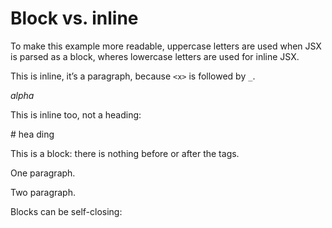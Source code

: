 # Block vs. inline

To make this example more readable, uppercase letters are used when JSX is
parsed as a block, wheres lowercase letters are used for inline JSX.

This is inline, it’s a paragraph, because `<x>` is followed by `_`.

<x>_alpha<y/>_</x>

This is inline too, not a heading:

<x># hea
ding</x>

This is a block: there is nothing before or after the tags.

<X>
  One paragraph.

  Two paragraph.
</X>

Blocks can be self-closing:

<X/>

